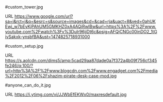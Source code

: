 
#custom_tower.jpg

URL
https://www.google.com/url?sa=i&rct=j&q=&esrc=s&source=images&cd=&cad=rja&uact=8&ved=0ahUKEwj_w7bEyKjPAhUM5GMKHZ0xA4AQjRwIBw&url=https%3A%2F%2Fwww.youtube.com%2Fwatch%3Fv%3Dulr96jjDt6c&psig=AFQjCNGc00inDO2_1tGivSakxk-ynsbfBA&ust=1474825718931000

#custom_setup.jpg

URL
https://s.aolcdn.com/dims5/amp:5cad29aa87dade0a7f372a4b09f756cf345fe246/q:100/?url=http%3A%2F%2Fwww.blogcdn.com%2Fwww.engadget.com%2Fmedia%2F2012%2F06%2Fshazim-pirate-desk-case-mod.jpg

#anyone_can_do_it.jpg

URL
https://i.ytimg.com/vi/JJWbEfEKWx0/maxresdefault.jpg

